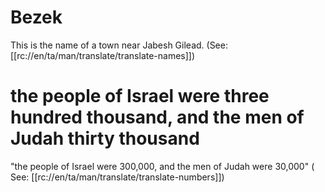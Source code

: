 # Bezek

This is the name of a town near Jabesh Gilead. (See: [[rc://en/ta/man/translate/translate-names]])

# the people of Israel were three hundred thousand, and the men of Judah thirty thousand

"the people of Israel were 300,000, and the men of Judah were 30,000" ( See: [[rc://en/ta/man/translate/translate-numbers]])

